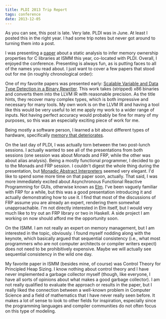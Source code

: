 ```yaml
---
title: PLDI 2013 Trip Report
tags: conference
date: 2013-12-05
---
```


As you can see, this post is late.  Very late.  PLDI was in June.  At
least I posted this in the right year.  I had some trip notes but never got around to turning them into a post.

I was presenting a
[paper](http://pages.cs.wisc.edu/~travitch/ismm-2013/) about a static
analysis to infer memory ownership properties for C libraries at ISMM
this year, co-located with PLDI.  Overall, I enjoyed the conference.
Presenting is always fun, as is putting faces to all of the names you
read about.  I just want to cover a few papers that stood out for me
(in roughly chronological order):

One of my favorite papers was presented early: [Scalable Variable and
Data Type Detection in a Binary Rewriter](http://dl.acm.org/citation.cfm?id=2462165).  This work takes
(stripped) x86 binaries and converts them into the LLVM IR with
reasonable precision.  As the title hints, they recover many complex
types, which is both impressive and necessary for many tools.  My own
work is on the LLVM IR and having a tool like this would be very
useful to let me apply my work to a wider range of inputs.  Not having
perfect accuracy would probably be fine for many of my purposes, so
this was an especially exciting piece of work for me.

Being mostly a software person, I learned a bit about different types of hardware, specifically [memory that deteriorates](http://dl.acm.org/citation.cfm?doid=2462156.2462171).

On the last day of PLDI, I was actually torn between the two
post-lunch sessions.  I actually wanted to see all of the
presentations from both sessions (one session was about Monads and
FRP, while the other was about alias analysis).  Being a mostly
functional programmer, I decided to go to the Monads and FRP session.
I couldn't digest the whole thing during the presentation, but [Monadic
Abstract Interpreters](http://dl.acm.org/citation.cfm?id=2491979)
seemed very elegant.  I'd like to spend some more time on that paper
soon, actually.  That said, I was more immediately excited about
Asynchronous Functional Reactive Programming for GUIs, otherwise known
as [Elm](http://elm-lang.org/).  I've been vaguely familiar with FRP
for a while, but this was a good presentation introducing it and
actually demonstrating how to use it.  I find that most of the
discussions of FRP assume you are already an expert, rendering them
somewhat unapproachable.  I'm not directly interested in Elm itself,
but I would very much like to try out an FRP library or two in
Haskell.  A side project I am working on now should afford me the
opportunity soon.

On the ISMM.  I am not really an expert on memory management, but I am
interested in the topic, obviously.  I found myself nodding along with
the keynote, which basically argued that sequential consistency (i.e.,
what most programmers who are not computer architects or compiler
writers expect) does not need to be prohibitively expensive.  Maybe we
will actually see sequential consistency in the wild one day.

My favorite paper in ISMM (besides mine, of course) was Control Theory
for Principled Heap Sizing.  I know nothing about control theory and I
have never implemented a garbage collector myself (though, like
everyone, I have all sorts of opinions about what makes a good garbage
collector).  I am not really qualified to evaluate the approach or
results in the paper, but I really liked the connection between a
well-known problem in Computer Science and a field of mathematics that
I have never really seen before.  It makes a lot of sense to look to
other fields for inspiration, especially since the programming
languages and compiler communities do not often focus on this type of
modeling.

